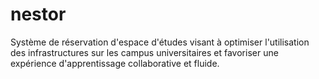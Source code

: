 # nestor
Système de réservation d'espace d'études visant à optimiser l'utilisation des infrastructures sur les campus universitaires et favoriser une expérience d'apprentissage collaborative et fluide.
